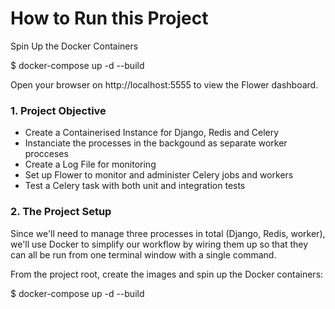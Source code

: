 # How to Run this Project
Spin Up the Docker Containers

$ docker-compose up -d --build

Open your browser on http://localhost:5555 to view the Flower dashboard.


### 1. Project Objective
* Create a Containerised Instance for Django, Redis and Celery 
* Instanciate the processes in the backgound as separate worker procceses
* Create a Log File for monitoring
* Set up Flower to monitor and administer Celery jobs and workers
* Test a Celery task with both unit and integration tests

### 2. The Project Setup

Since we'll need to manage three processes in total (Django, Redis, worker), we'll use Docker to simplify our workflow by wiring them up so that they can all be run from one terminal window with a single command.

From the project root, create the images and spin up the Docker containers:

$ docker-compose up -d --build

